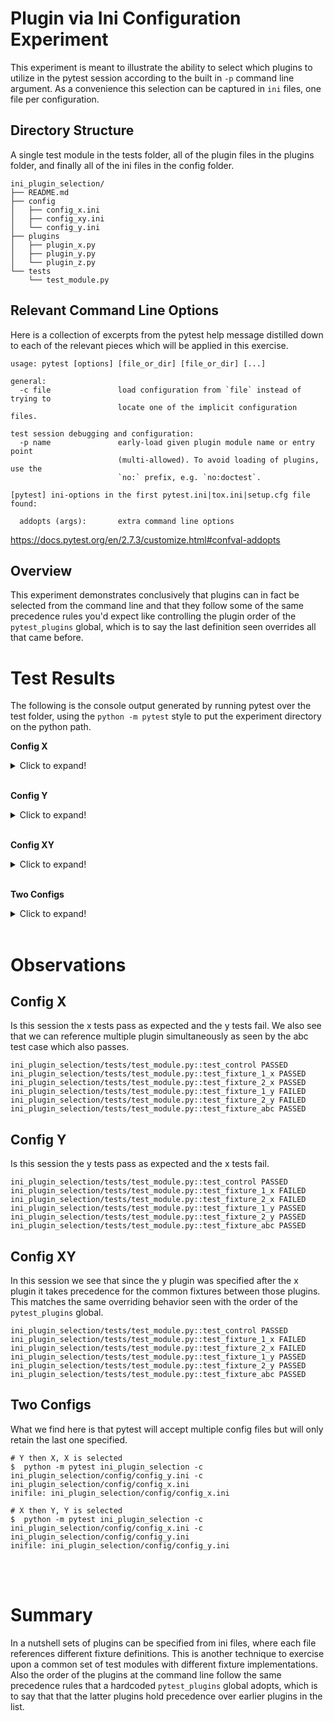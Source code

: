 # Plugin via Ini Configuration Experiment
This experiment is meant to illustrate the ability to select which plugins to utilize in the pytest
session according to the built in `-p` command line argument. As a convenience this selection can
be captured in `ini` files, one file per configuration.

## Directory Structure
A single test module in the tests folder, all of the plugin files in the plugins folder, and
finally all of the ini files in the config folder.

```shell
ini_plugin_selection/
├── README.md
├── config
│   ├── config_x.ini
│   ├── config_xy.ini
│   └── config_y.ini
├── plugins
│   ├── plugin_x.py
│   ├── plugin_y.py
│   └── plugin_z.py
└── tests
    └── test_module.py
```

## Relevant Command Line Options
Here is a collection of excerpts from the pytest help message distilled down to each of the relevant
pieces which will be applied in this exercise.

```shell
usage: pytest [options] [file_or_dir] [file_or_dir] [...]

general:
  -c file               load configuration from `file` instead of trying to
                        locate one of the implicit configuration files.

test session debugging and configuration:
  -p name               early-load given plugin module name or entry point
                        (multi-allowed). To avoid loading of plugins, use the
                        `no:` prefix, e.g. `no:doctest`.

[pytest] ini-options in the first pytest.ini|tox.ini|setup.cfg file found:

  addopts (args):       extra command line options
```

https://docs.pytest.org/en/2.7.3/customize.html#confval-addopts



## Overview

This experiment demonstrates conclusively that plugins can in fact be selected from the command line
and that they follow some of the same precedence rules you'd expect like controlling the plugin order
of the `pytest_plugins` global, which is to say the last definition seen overrides all that came before.


# Test Results
The following is the console output generated by running pytest over the test folder, using the
`python -m pytest` style to put the experiment directory on the python path.

**Config X**
<details>
<summary>Click to expand!</summary>
<pre>
$ python -m pytest ini_plugin_selection -c ini_plugin_selection/config/config_x.ini
================================================= test session starts ==================================================
platform darwin -- Python 3.7.3, pytest-5.0.1, py-1.8.0, pluggy-0.12.0 -- /Users/USERX/anaconda3/bin/python
cachedir: .pytest_cache
rootdir: /Users/USERX/pytest_behavior/ini_plugin_selection, inifile: ini_plugin_selection/config/config_x.ini
plugins: openfiles-0.3.2, arraydiff-0.3, doctestplus-0.3.0, cases-2.2.5, remotedata-0.3.1
collected 6 items

ini_plugin_selection/tests/test_module.py::test_control PASSED                                                   [ 16%]
ini_plugin_selection/tests/test_module.py::test_fixture_1_x PASSED                                               [ 33%]
ini_plugin_selection/tests/test_module.py::test_fixture_2_x PASSED                                               [ 50%]
ini_plugin_selection/tests/test_module.py::test_fixture_1_y FAILED                                               [ 66%]
ini_plugin_selection/tests/test_module.py::test_fixture_2_y FAILED                                               [ 83%]
ini_plugin_selection/tests/test_module.py::test_fixture_abc PASSED                                               [100%]

======================================================= FAILURES =======================================================
___________________________________________________ test_fixture_1_y ___________________________________________________

fixture_1 = 'x1'

    def test_fixture_1_y(fixture_1):
>       assert fixture_1 == "y1"
E       AssertionError: assert 'x1' == 'y1'
E         - x1
E         + y1

ini_plugin_selection/tests/test_module.py:17: AssertionError
___________________________________________________ test_fixture_2_y ___________________________________________________

fixture_2 = 'x2'

    def test_fixture_2_y(fixture_2):
>       assert fixture_2 == "y2"
E       AssertionError: assert 'x2' == 'y2'
E         - x2
E         + y2

ini_plugin_selection/tests/test_module.py:20: AssertionError
========================================== 2 failed, 4 passed in 0.08 seconds ==========================================
</pre>
</details>
<br>

**Config Y**
<details>
<summary>Click to expand!</summary>
<pre>
$ python -m pytest ini_plugin_selection -c ini_plugin_selection/config/config_y.ini
=============================================== test session starts ===============================================
platform darwin -- Python 3.7.3, pytest-5.0.1, py-1.8.0, pluggy-0.12.0 -- /Users/USERX/anaconda3/bin/python
cachedir: .pytest_cache
rootdir: /Users/USERX/pytest_behavior/ini_plugin_selection, inifile: ini_plugin_selection/config/config_y.ini
plugins: openfiles-0.3.2, arraydiff-0.3, doctestplus-0.3.0, cases-2.2.5, remotedata-0.3.1
collected 6 items

ini_plugin_selection/tests/test_module.py::test_control PASSED                                              [ 16%]
ini_plugin_selection/tests/test_module.py::test_fixture_1_x FAILED                                          [ 33%]
ini_plugin_selection/tests/test_module.py::test_fixture_2_x FAILED                                          [ 50%]
ini_plugin_selection/tests/test_module.py::test_fixture_1_y PASSED                                          [ 66%]
ini_plugin_selection/tests/test_module.py::test_fixture_2_y PASSED                                          [ 83%]
ini_plugin_selection/tests/test_module.py::test_fixture_abc PASSED                                          [100%]

==================================================== FAILURES =====================================================
________________________________________________ test_fixture_1_x _________________________________________________

fixture_1 = 'y1'

    def test_fixture_1_x(fixture_1):
>       assert fixture_1 == "x1"
E       AssertionError: assert 'y1' == 'x1'
E         - y1
E         + x1

ini_plugin_selection/tests/test_module.py:9: AssertionError
________________________________________________ test_fixture_2_x _________________________________________________

fixture_2 = 'y2'

    def test_fixture_2_x(fixture_2):
>       assert fixture_2 == "x2"
E       AssertionError: assert 'y2' == 'x2'
E         - y2
E         + x2

ini_plugin_selection/tests/test_module.py:12: AssertionError
======================================= 2 failed, 4 passed in 0.09 seconds ========================================
</pre>
</details>
<br>

**Config XY**
<details>
<summary>Click to expand!</summary>
<pre>
$ python -m pytest ini_plugin_selection -c ini_plugin_selection/config/config_xy.ini
================================================= test session starts ==================================================
platform darwin -- Python 3.7.3, pytest-5.0.1, py-1.8.0, pluggy-0.12.0 -- /Users/USERX/anaconda3/bin/python
cachedir: .pytest_cache
rootdir: /Users/USERX/pytest_behavior/ini_plugin_selection, inifile: ini_plugin_selection/config/config_xy.ini
plugins: openfiles-0.3.2, arraydiff-0.3, doctestplus-0.3.0, cases-2.2.5, remotedata-0.3.1
collected 6 items

ini_plugin_selection/tests/test_module.py::test_control PASSED                                                   [ 16%]
ini_plugin_selection/tests/test_module.py::test_fixture_1_x FAILED                                               [ 33%]
ini_plugin_selection/tests/test_module.py::test_fixture_2_x FAILED                                               [ 50%]
ini_plugin_selection/tests/test_module.py::test_fixture_1_y PASSED                                               [ 66%]
ini_plugin_selection/tests/test_module.py::test_fixture_2_y PASSED                                               [ 83%]
ini_plugin_selection/tests/test_module.py::test_fixture_abc PASSED                                               [100%]

======================================================= FAILURES =======================================================
___________________________________________________ test_fixture_1_x ___________________________________________________

fixture_1 = 'y1'

    def test_fixture_1_x(fixture_1):
>       assert fixture_1 == "x1"
E       AssertionError: assert 'y1' == 'x1'
E         - y1
E         + x1

ini_plugin_selection/tests/test_module.py:9: AssertionError
___________________________________________________ test_fixture_2_x ___________________________________________________

fixture_2 = 'y2'

    def test_fixture_2_x(fixture_2):
>       assert fixture_2 == "x2"
E       AssertionError: assert 'y2' == 'x2'
E         - y2
E         + x2

ini_plugin_selection/tests/test_module.py:12: AssertionError
========================================== 2 failed, 4 passed in 0.07 seconds ==========================================
</pre>
</details>
<br>

**Two Configs**
<details>
<summary>Click to expand!</summary>
<pre>
$  python -m pytest ini_plugin_selection -c ini_plugin_selection/config/config_y.ini -c ini_plugin_selection/config/config_x.ini
================================================= test session starts ==================================================
platform darwin -- Python 3.7.3, pytest-5.0.1, py-1.8.0, pluggy-0.12.0 -- /Users/USERX/anaconda3/bin/python
cachedir: .pytest_cache
rootdir: /Users/USERX/pytest_behavior/ini_plugin_selection, inifile: ini_plugin_selection/config/config_x.ini
...
$
$
$  python -m pytest ini_plugin_selection -c ini_plugin_selection/config/config_x.ini -c ini_plugin_selection/config/config_y.ini
================================================= test session starts ==================================================
platform darwin -- Python 3.7.3, pytest-5.0.1, py-1.8.0, pluggy-0.12.0 -- /Users/USERX/anaconda3/bin/python
cachedir: .pytest_cache
rootdir: /Users/USERX/pytest_behavior/ini_plugin_selection, inifile: ini_plugin_selection/config/config_y.ini
...
</pre>
</details>
<br>


# Observations

## **Config X**

Is this session the x tests pass as expected and the y tests fail. We also see that we can reference
multiple plugin simultaneously as seen by the abc test case which also passes.
```
ini_plugin_selection/tests/test_module.py::test_control PASSED
ini_plugin_selection/tests/test_module.py::test_fixture_1_x PASSED
ini_plugin_selection/tests/test_module.py::test_fixture_2_x PASSED
ini_plugin_selection/tests/test_module.py::test_fixture_1_y FAILED
ini_plugin_selection/tests/test_module.py::test_fixture_2_y FAILED
ini_plugin_selection/tests/test_module.py::test_fixture_abc PASSED
```


## **Config Y**

Is this session the y tests pass as expected and the x tests fail.

```
ini_plugin_selection/tests/test_module.py::test_control PASSED
ini_plugin_selection/tests/test_module.py::test_fixture_1_x FAILED
ini_plugin_selection/tests/test_module.py::test_fixture_2_x FAILED
ini_plugin_selection/tests/test_module.py::test_fixture_1_y PASSED
ini_plugin_selection/tests/test_module.py::test_fixture_2_y PASSED
ini_plugin_selection/tests/test_module.py::test_fixture_abc PASSED
```

## **Config XY**

In this session we see that since the y plugin was specified after the x plugin it takes precedence
for the common fixtures between those plugins. This matches the same overriding behavior seen
with the order of the `pytest_plugins` global.
```
ini_plugin_selection/tests/test_module.py::test_control PASSED
ini_plugin_selection/tests/test_module.py::test_fixture_1_x FAILED
ini_plugin_selection/tests/test_module.py::test_fixture_2_x FAILED
ini_plugin_selection/tests/test_module.py::test_fixture_1_y PASSED
ini_plugin_selection/tests/test_module.py::test_fixture_2_y PASSED
ini_plugin_selection/tests/test_module.py::test_fixture_abc PASSED
```

## **Two Configs**

What we find here is that pytest will accept multiple config files but will only retain the last
one specified.
```shell
# Y then X, X is selected
$  python -m pytest ini_plugin_selection -c ini_plugin_selection/config/config_y.ini -c ini_plugin_selection/config/config_x.ini
inifile: ini_plugin_selection/config/config_x.ini

# X then Y, Y is selected
$  python -m pytest ini_plugin_selection -c ini_plugin_selection/config/config_x.ini -c ini_plugin_selection/config/config_y.ini
inifile: ini_plugin_selection/config/config_y.ini
```


<br><br>

# Summary
In a nutshell sets of plugins can be specified from ini files, where each file references different
fixture definitions. This is another technique to exercise upon a common set of test modules with
different fixture implementations. Also the order of the plugins at the command line follow the same
precedence rules that a hardcoded `pytest_plugins` global adopts, which is to say that that the
latter plugins hold precedence over earlier plugins in the list.
